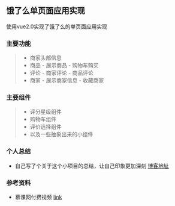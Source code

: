 ## 饿了么单页面应用实现
使用vue2.0实现了饿了么的单页面应用实现
### 主要功能
> - 商家头部信息
> - 商品
    - 展示商品
    - 购物车购买
> - 评论
    - 商家评论
    - 商品评论
> - 商家
    - 展示商家信息
    - 收藏商家
    
### 主要组件
> - 评分星级组件
> - 购物车组件
> - 评价选择组件
> - 以及一些抽象出来的小组件
### 个人总结
- 自己写了个关于这个小项目的总结，让自己印象更加深刻
[博客地址](https://chestnut647.github.io/2017/06/21/%E5%9F%BA%E4%BA%8Evue20%E7%9A%84%E9%A5%BF%E4%BA%86%E4%B9%88%E5%8D%95%E9%A1%B5%E9%9D%A2%E5%BA%94%E7%94%A8%E5%AE%9E%E7%8E%B0/)
### 参考资料
- 慕课网付费视频 [link](http://coding.imooc.com/class/74.html)
